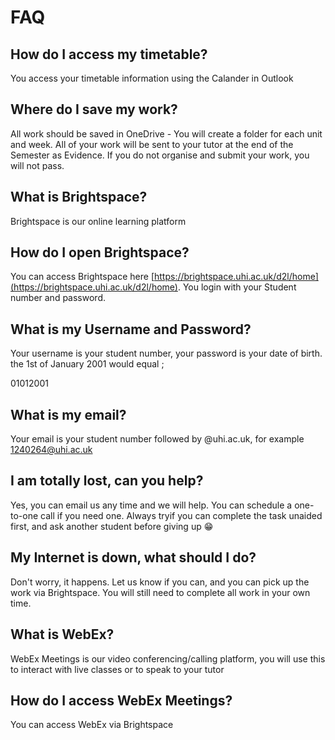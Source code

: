 # FAQ

## How do I access my timetable?

You access your timetable information using the Calander in Outlook

## Where do I save my work?

All work should be saved in OneDrive - You will create a folder for each unit and week. All of your work will be sent to your tutor at the end of the Semester as Evidence. If you do not organise and submit your work, you will not pass.

## What is Brightspace?

Brightspace is our online learning platform

## How do I open Brightspace?

You can access Brightspace here [https://brightspace.uhi.ac.uk/d2l/home](https://brightspace.uhi.ac.uk/d2l/home). You login with your Student number and password.

## What is my Username and Password?

Your username is your student number, your password is your date of birth. the 1st of January 2001 would equal ;

01012001

## What is my email?

Your email is your student number followed by @uhi.ac.uk, for example 1240264@uhi.ac.uk

## I am totally lost, can you help?

Yes, you can email us any time and we will help. You can schedule a one-to-one call if you need one. Always tryif you can complete the task unaided first, and ask another student before giving up 😁

## My Internet is down, what should I do?

Don't worry, it happens. Let us know if you can, and you can pick up the work via Brightspace. You will still need to complete all work in your own time.

## What is WebEx?

WebEx Meetings is our video conferencing/calling platform, you will use this to interact with live classes or to speak to your tutor

## How do I access WebEx Meetings?

You can access WebEx via Brightspace







